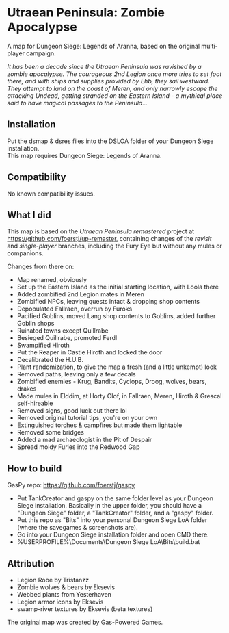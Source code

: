 # Utraean Peninsula: Zombie Apocalypse

A map for Dungeon Siege: Legends of Aranna, based on the original multi-player campaign.

*It has been a decade since the Utraean Peninsula was ravished by a zombie apocalypse. The courageous 2nd Legion once more tries to set foot there, and with ships and supplies provided by Ehb, they sail westward. They attempt to land on the coast of Meren, and only narrowly escape the attacking Undead, getting stranded on the Eastern Island - a mythical place said to have magical passages to the Peninsula...*

## Installation

Put the dsmap & dsres files into the DSLOA folder of your Dungeon Siege installation.\
This map requires Dungeon Siege: Legends of Aranna.

## Compatibility

No known compatibility issues.

## What I did

This map is based on the *Utraean Peninsula remastered* project at https://github.com/foerstj/up-remaster, containing changes of the *revisit* and *single-player* branches, including the Fury Eye but without any mules or companions.

Changes from there on:
- Map renamed, obviously
- Set up the Eastern Island as the initial starting location, with Loola there
- Added zombified 2nd Legion mates in Meren
- Zombified NPCs, leaving quests intact & dropping shop contents
- Depopulated Fallraen, overrun by Furoks
- Pacified Goblins, moved Lang shop contents to Goblins, added further Goblin shops
- Ruinated towns except Quillrabe
- Besieged Quillrabe, promoted Ferdl
- Swampified Hiroth
- Put the Reaper in Castle Hiroth and locked the door
- Decalibrated the H.U.B.
- Plant randomization, to give the map a fresh (and a little unkempt) look
- Removed paths, leaving only a few decals
- Zombified enemies - Krug, Bandits, Cyclops, Droog, wolves, bears, drakes
- Made mules in Elddim, at Horty Olof, in Fallraen, Meren, Hiroth & Grescal self-hireable
- Removed signs, good luck out there lol
- Removed original tutorial tips, you're on your own
- Extinguished torches & campfires but made them lightable
- Removed some bridges
- Added a mad archaeologist in the Pit of Despair
- Spread moldy Furies into the Redwood Gap

## How to build

GasPy repo: https://github.com/foerstj/gaspy

- Put TankCreator and gaspy on the same folder level as your Dungeon Siege installation. Basically in the upper folder, you should have a "Dungeon Siege" folder, a "TankCreator" folder, and a "gaspy" folder.
- Put this repo as "Bits" into your personal Dungeon Siege LoA folder (where the savegames & screenshots are).
- Go into your Dungeon Siege installation folder and open CMD there.
- %USERPROFILE%\Documents\Dungeon Siege LoA\Bits\build.bat

## Attribution

- Legion Robe by Tristanzz
- Zombie wolves & bears by Eksevis
- Webbed plants from Yesterhaven
- Legion armor icons by Eksevis
- swamp-river textures by Eksevis (beta textures)

The original map was created by Gas-Powered Games.
